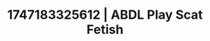 ---
categories:
- Softcore narrative
- Nerdy seduction
- Erotic curves
- Pleasure activism
- Body worship
image: /assets/images/1747183325612.webp
layout: post
seo:
  description: Featured content with premium Scat Fetish, ABDL Play. HD images available.
  keywords: Scat Fetish, ABDL Play
  og_image: /assets/images/1747183325612.webp
  schema_type: VisualArtwork
tags:
- '#1747183325612'
- ABDL Play
- Scat Fetish
title: 1747183325612 | ABDL Play Scat Fetish
---